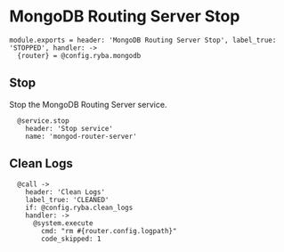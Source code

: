 
# MongoDB Routing Server Stop

    module.exports = header: 'MongoDB Routing Server Stop', label_true: 'STOPPED', handler: ->
      {router} = @config.ryba.mongodb

## Stop

Stop the MongoDB Routing Server service.

      @service.stop
        header: 'Stop service'
        name: 'mongod-router-server'

## Clean Logs

      @call ->
        header: 'Clean Logs'
        label_true: 'CLEANED'
        if: @config.ryba.clean_logs
        handler: ->
          @system.execute
            cmd: "rm #{router.config.logpath}"
            code_skipped: 1
